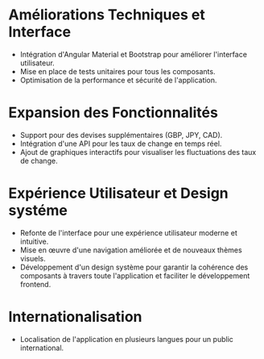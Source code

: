 # Améliorations Techniques et Interface
  - Intégration d'Angular Material et Bootstrap pour améliorer l'interface utilisateur.
  - Mise en place de tests unitaires pour tous les composants.
  - Optimisation de la performance et sécurité de l'application.

# Expansion des Fonctionnalités
  - Support pour des devises supplémentaires (GBP, JPY, CAD).
  - Intégration d'une API pour les taux de change en temps réel.
  - Ajout de graphiques interactifs pour visualiser les fluctuations des taux de change.

# Expérience Utilisateur et Design systéme
  - Refonte de l'interface pour une expérience utilisateur moderne et intuitive.
  - Mise en œuvre d'une navigation améliorée et de nouveaux thèmes visuels.
  - Développement d'un design système pour garantir la cohérence des composants à travers toute l'application et faciliter le développement frontend.

# Internationalisation 
  - Localisation de l'application en plusieurs langues pour un public international.
